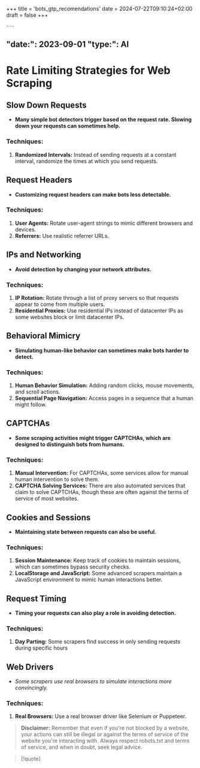 +++
title = 'bots_gtp_recomendations'
date = 2024-07-22T09:10:24+02:00
draft = false
+++

    ---
"date:": 2023-09-01
"type:": AI
---


# Rate Limiting Strategies for Web Scraping

## Slow Down Requests

- **Many simple bot detectors trigger based on the request rate. Slowing down your requests can sometimes help.**

### Techniques:

1. **Randomized Intervals:** Instead of sending requests at a constant interval, randomize the times at which you send requests.

## Request Headers

- **Customizing request headers can make bots less detectable.**

### Techniques:

1. **User Agents:** Rotate user-agent strings to mimic different browsers and devices.
2. **Referrers:** Use realistic referrer URLs.

## IPs and Networking

- **Avoid detection by changing your network attributes.**

### Techniques:

1. **IP Rotation:** Rotate through a list of proxy servers so that requests appear to come from multiple users.
2. **Residential Proxies:** Use residential IPs instead of datacenter IPs as some websites block or limit datacenter IPs.

## Behavioral Mimicry

- **Simulating human-like behavior can sometimes make bots harder to detect.**

### Techniques:

1. **Human Behavior Simulation:** Adding random clicks, mouse movements, and scroll actions.
2. **Sequential Page Navigation:** Access pages in a sequence that a human might follow.

## CAPTCHAs

- **Some scraping activities might trigger CAPTCHAs, which are designed to distinguish bots from humans.**

### Techniques:

1. **Manual Intervention:** For CAPTCHAs, some services allow for manual human intervention to solve them.
2. **CAPTCHA Solving Services:** There are also automated services that claim to solve CAPTCHAs, though these are often against the terms of service of most websites.

## Cookies and Sessions

- **Maintaining state between requests can also be useful.**

### Techniques:

1. **Session Maintenance:** Keep track of cookies to maintain sessions, which can sometimes bypass security checks.
2. **LocalStorage and JavaScript:** Some advanced scrapers maintain a JavaScript environment to mimic human interactions better.

## Request Timing

- **Timing your requests can also play a role in avoiding detection.**

### Techniques:

1. **Day Parting:** Some scrapers find success in only sending requests during specific hours

## Web Drivers

- *Some scrapers use real browsers to simulate interactions more convincingly.*

### Techniques:

1. **Real Browsers:** Use a real browser driver like Selenium or Puppeteer.

> **Disclaimer:** Remember that even if you're not blocked by a website, your actions can still be illegal or against the terms of service of the website you're interacting with. Always respect robots.txt and terms of service, and when in doubt, seek legal advice.


>[!quote] 